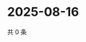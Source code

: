 # 2025-08-16

共 0 条

<!-- BEGIN ZHIHUVIDEO -->
<!-- 最后更新时间 Sat Aug 16 2025 18:11:02 GMT+0800 (China Standard Time) -->

<!-- END ZHIHUVIDEO -->
